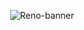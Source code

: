 <p align="center">
  <img src="https://raw.githubusercontent.com/nguy3nlong/longstock/refs/heads/main/assets/banner1x.png" alt="Reno-banner"/>
</p>
